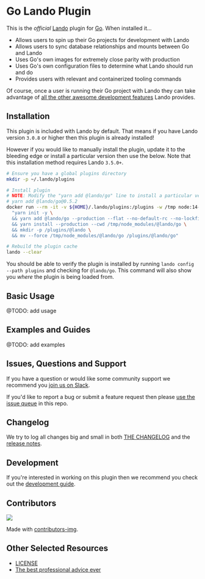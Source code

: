 # Go Lando Plugin

This is the _official_ [Lando](https://lando.dev) plugin for [Go](https://docs.lando.dev/config/go.html). When installed it...

* Allows users to spin up their Go projects for development with Lando
* Allows users to sync database relationships and mounts between Go and Lando
* Uses Go's own images for extremely close parity with production
* Uses Go's own configuration files to determine what Lando should run and do
* Provides users with relevant and containerized tooling commands

Of course, once a user is running their Go project with Lando they can take advantage of [all the other awesome development features](https://docs.lando.dev) Lando provides.

## Installation

This plugin is included with Lando by default. That means if you have Lando version `3.0.8` or higher then this plugin is already installed!

However if you would like to manually install the plugin, update it to the bleeding edge or install a particular version then use the below. Note that this installation method requires Lando `3.5.0+`.

```bash
# Ensure you have a global plugins directory
mkdir -p ~/.lando/plugins

# Install plugin
# NOTE: Modify the "yarn add @lando/go" line to install a particular version eg
# yarn add @lando/go@0.5.2
docker run --rm -it -v ${HOME}/.lando/plugins:/plugins -w /tmp node:14-alpine sh -c \
  "yarn init -y \
  && yarn add @lando/go --production --flat --no-default-rc --no-lockfile --link-duplicates \
  && yarn install --production --cwd /tmp/node_modules/@lando/go \
  && mkdir -p /plugins/@lando \
  && mv --force /tmp/node_modules/@lando/go /plugins/@lando/go"

# Rebuild the plugin cache
lando --clear
```

You should be able to verify the plugin is installed by running `lando config --path plugins` and checking for `@lando/go`. This command will also show you _where_ the plugin is being loaded from.

## Basic Usage

@TODO: add usage

## Examples and Guides

@TODO: add examples

## Issues, Questions and Support

If you have a question or would like some community support we recommend you [join us on Slack](https://launchpass.com/devwithlando).

If you'd like to report a bug or submit a feature request then please [use the issue queue](https://github.com/lando/go/issues/new/choose) in this repo.

## Changelog

We try to log all changes big and small in both [THE CHANGELOG](https://github.com/lando/go/blob/main/CHANGELOG.md) and the [release notes](https://github.com/lando/go/releases).

## Development

If you're interested in working on this plugin then we recommend you check out the [development guide](https://github.com/lando/go/blob/main/docs/development.md).

## Contributors

<a href="https://github.com/lando/go/graphs/contributors">
  <img src="https://contrib.rocks/image?repo=lando/go" />
</a>

Made with [contributors-img](https://contrib.rocks).

## Other Selected Resources

* [LICENSE](https://github.com/lando/go/blob/main/LICENSE.md)
* [The best professional advice ever](https://www.youtube.com/watch?v=tkBVDh7my9Q)
